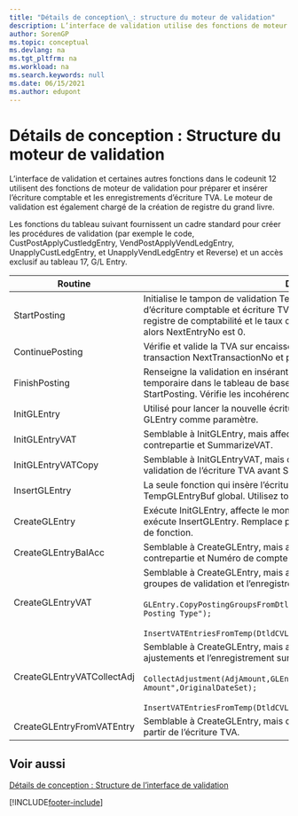 ```yaml
---
title: "Détails de conception\_: structure du moteur de validation"
description: L’interface de validation utilise des fonctions de moteur de validation pour préparer et insérer l’écriture comptable et les enregistrements d’écriture TVA.
author: SorenGP
ms.topic: conceptual
ms.devlang: na
ms.tgt_pltfrm: na
ms.workload: na
ms.search.keywords: null
ms.date: 06/15/2021
ms.author: edupont
---
```

# <a name="design-details-posting-engine-structure"></a><a name="design-details-posting-engine-structure"></a>Détails de conception : Structure du moteur de validation
L’interface de validation et certaines autres fonctions dans le codeunit 12 utilisent des fonctions de moteur de validation pour préparer et insérer l’écriture comptable et les enregistrements d’écriture TVA. Le moteur de validation est également chargé de la création de registre du grand livre.  
  
 Les fonctions du tableau suivant fournissent un cadre standard pour créer les procédures de validation (par exemple le code, CustPostApplyCustledgEntry, VendPostApplyVendLedgEntry, UnapplyCustLedgEntry, et UnapplyVendLedgEntry et Reverse) et un accès exclusif au tableau 17, G/L Entry.  
  
|Routine|Désignation|  
|-------------|---------------------------------------|  
|StartPosting|Initialise le tampon de validation TempGLEntryBuf, verrouille les tableaix d’écriture comptable et écriture TVA, et initialise la période de comptabilité, le registre de comptabilité et le taux de change. Ne devrait être appelé qu’une fois, alors NextEntryNo est 0.|  
|ContinuePosting|Vérifie et valide la TVA sur encaissement pour le précédent incrément de transaction NextTransactionNo et prépare la validation de la ligne suivante.|  
|FinishPosting|Renseigne la validation en insérant des écritures comptables à partir de tampon temporaire dans le tableau de base de données. Toujours utilisé avec StartPosting. Vérifie les incohérences.|  
|InitGLEntry|Utilisé pour lancer la nouvelle écriture comptable pour Gen. Jnl Line. Retourne GLEntry comme paramètre.|  
|InitGLEntryVAT|Semblable à InitGLEntry, mais affecte également Numéro de compte contrepartie et SummarizeVAT.|  
|InitGLEntryVATCopy|Semblable à InitGLEntryVAT, mais copie également les données des groupes de validation de l’écriture TVA avant SummarizeVAT.|  
|InsertGLEntry|La seule fonction qui insère l’écriture comptable dans le tableau TempGLEntryBuf global. Utilisez toujours cette fonction pour insérer.|  
|CreateGLEntry|Exécute InitGLEntry, affecte le montant des devises supplémentaires, puis exécute InsertGLEntry. Remplace plusieurs lignes de code avec un seul appel de fonction.|  
|CreateGLEntryBalAcc|Semblable à CreateGLEntry, mais affecte également Type de compte contrepartie et Numéro de compte contrepartie.|  
|CreateGLEntryVAT|Semblable à CreateGLEntry, mais avec le traitement supplémentaire pour les groupes de validation et l’enregistrement sur un tampon TVA temporaire :<br /><br /> `GLEntry.CopyPostingGroupsFromDtldCVBuf(DtldCVLedgEntryBuf,GenJnlLine."Gen. Posting Type");`<br /><br /> `InsertVATEntriesFromTemp(DtldCVLedgEntryBuf,GLEntry);`|  
|CreateGLEntryVATCollectAdj|Semblable à CreateGLEntry, mais avec la collection supplémentaire des ajustements et l’enregistrement sur un tampon TVA temporaire :<br /><br /> `CollectAdjustment(AdjAmount,GLEntry.Amount,GLEntry."Additional-Currency Amount",OriginalDateSet);`<br /><br /> `InsertVATEntriesFromTemp(DtldCVLedgEntryBuf,GLEntry);`|  
|CreateGLEntryFromVATEntry|Semblable à CreateGLEntry, mais copie également les groupes de validation à partir de l’écriture TVA.|  
  
## <a name="see-also"></a><a name="see-also"></a>Voir aussi
 [Détails de conception : Structure de l’interface de validation](design-details-posting-interface-structure.md)

[!INCLUDE[footer-include](includes/footer-banner.md)]

